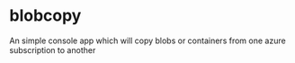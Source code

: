 blobcopy
========

An simple console app which will copy blobs or containers from one azure subscription to another 